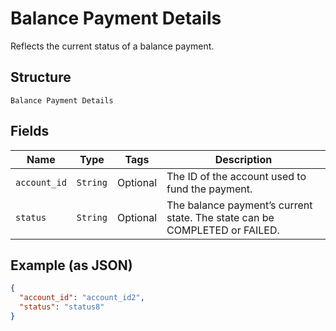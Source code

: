 
# Balance Payment Details

Reflects the current status of a balance payment.

## Structure

`Balance Payment Details`

## Fields

| Name | Type | Tags | Description |
|  --- | --- | --- | --- |
| `account_id` | `String` | Optional | The ID of the account used to fund the payment. |
| `status` | `String` | Optional | The balance payment’s current state. The state can be COMPLETED or FAILED. |

## Example (as JSON)

```json
{
  "account_id": "account_id2",
  "status": "status8"
}
```

